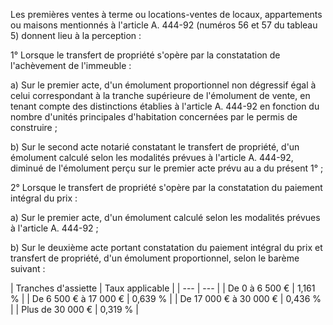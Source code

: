 Les premières ventes à terme ou locations-ventes de locaux, appartements ou maisons mentionnés à l'article A. 444-92 (numéros 56 et 57 du tableau 5) donnent lieu à la perception :

1° Lorsque le transfert de propriété s'opère par la constatation de l'achèvement de l'immeuble :

a) Sur le premier acte, d'un émolument proportionnel non dégressif égal à celui correspondant à la tranche supérieure de l'émolument de vente, en tenant compte des distinctions établies à l'article A. 444-92 en fonction du nombre d'unités principales d'habitation concernées par le permis de construire ;

b) Sur le second acte notarié constatant le transfert de propriété, d'un émolument calculé selon les modalités prévues à l'article A. 444-92, diminué de l'émolument perçu sur le premier acte prévu au a du présent 1° ;

2° Lorsque le transfert de propriété s'opère par la constatation du paiement intégral du prix :

a) Sur le premier acte, d'un émolument calculé selon les modalités prévues à l'article A. 444-92 ;

b) Sur le deuxième acte portant constatation du paiement intégral du prix et transfert de propriété, d'un émolument proportionnel, selon le barème suivant :

|
Tranches d'assiette |
Taux applicable |
| --- | --- |
|
De 0 à 6 500 € |
1,161 % |
|
De 6 500 € à 17 000 € |
0,639 % |
|
De 17 000 € à 30 000 € |
0,436 % |
|
Plus de 30 000 € |
0,319 % |
